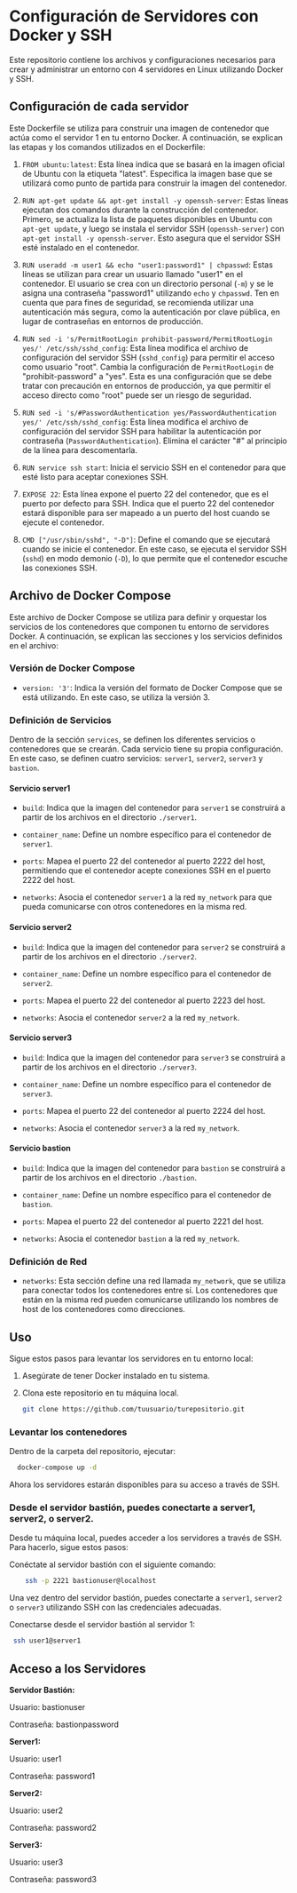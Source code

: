 # Configuración de Servidores con Docker y SSH

Este repositorio contiene los archivos y configuraciones necesarios para crear y administrar un entorno con 4 servidores en Linux utilizando Docker y SSH. 

## Configuración de cada servidor

Este Dockerfile se utiliza para construir una imagen de contenedor que actúa como el servidor 1 en tu entorno Docker. A continuación, se explican las etapas y los comandos utilizados en el Dockerfile:

1. `FROM ubuntu:latest`: Esta línea indica que se basará en la imagen oficial de Ubuntu con la etiqueta "latest". Especifica la imagen base que se utilizará como punto de partida para construir la imagen del contenedor.

2. `RUN apt-get update && apt-get install -y openssh-server`: Estas líneas ejecutan dos comandos durante la construcción del contenedor. Primero, se actualiza la lista de paquetes disponibles en Ubuntu con `apt-get update`, y luego se instala el servidor SSH (`openssh-server`) con `apt-get install -y openssh-server`. Esto asegura que el servidor SSH esté instalado en el contenedor.

3. `RUN useradd -m user1 && echo "user1:password1" | chpasswd`: Estas líneas se utilizan para crear un usuario llamado "user1" en el contenedor. El usuario se crea con un directorio personal (`-m`) y se le asigna una contraseña "password1" utilizando `echo` y `chpasswd`. Ten en cuenta que para fines de seguridad, se recomienda utilizar una autenticación más segura, como la autenticación por clave pública, en lugar de contraseñas en entornos de producción.

4. `RUN sed -i 's/PermitRootLogin prohibit-password/PermitRootLogin yes/' /etc/ssh/sshd_config`: Esta línea modifica el archivo de configuración del servidor SSH (`sshd_config`) para permitir el acceso como usuario "root". Cambia la configuración de `PermitRootLogin` de "prohibit-password" a "yes". Esta es una configuración que se debe tratar con precaución en entornos de producción, ya que permitir el acceso directo como "root" puede ser un riesgo de seguridad.

5. `RUN sed -i 's/#PasswordAuthentication yes/PasswordAuthentication yes/' /etc/ssh/sshd_config`: Esta línea modifica el archivo de configuración del servidor SSH para habilitar la autenticación por contraseña (`PasswordAuthentication`). Elimina el carácter "#" al principio de la línea para descomentarla.

6. `RUN service ssh start`: Inicia el servicio SSH en el contenedor para que esté listo para aceptar conexiones SSH.

7. `EXPOSE 22`: Esta línea expone el puerto 22 del contenedor, que es el puerto por defecto para SSH. Indica que el puerto 22 del contenedor estará disponible para ser mapeado a un puerto del host cuando se ejecute el contenedor.

8. `CMD ["/usr/sbin/sshd", "-D"]`: Define el comando que se ejecutará cuando se inicie el contenedor. En este caso, se ejecuta el servidor SSH (`sshd`) en modo demonio (`-D`), lo que permite que el contenedor escuche las conexiones SSH.


## Archivo de Docker Compose

Este archivo de Docker Compose se utiliza para definir y orquestar los servicios de los contenedores que componen tu entorno de servidores Docker. A continuación, se explican las secciones y los servicios definidos en el archivo:

### Versión de Docker Compose

- `version: '3'`: Indica la versión del formato de Docker Compose que se está utilizando. En este caso, se utiliza la versión 3.

### Definición de Servicios

Dentro de la sección `services`, se definen los diferentes servicios o contenedores que se crearán. Cada servicio tiene su propia configuración. En este caso, se definen cuatro servicios: `server1`, `server2`, `server3` y `bastion`.

#### Servicio server1

- `build`: Indica que la imagen del contenedor para `server1` se construirá a partir de los archivos en el directorio `./server1`.

- `container_name`: Define un nombre específico para el contenedor de `server1`.

- `ports`: Mapea el puerto 22 del contenedor al puerto 2222 del host, permitiendo que el contenedor acepte conexiones SSH en el puerto 2222 del host.

- `networks`: Asocia el contenedor `server1` a la red `my_network` para que pueda comunicarse con otros contenedores en la misma red.

#### Servicio server2

- `build`: Indica que la imagen del contenedor para `server2` se construirá a partir de los archivos en el directorio `./server2`.

- `container_name`: Define un nombre específico para el contenedor de `server2`.

- `ports`: Mapea el puerto 22 del contenedor al puerto 2223 del host.

- `networks`: Asocia el contenedor `server2` a la red `my_network`.

#### Servicio server3

- `build`: Indica que la imagen del contenedor para `server3` se construirá a partir de los archivos en el directorio `./server3`.

- `container_name`: Define un nombre específico para el contenedor de `server3`.

- `ports`: Mapea el puerto 22 del contenedor al puerto 2224 del host.

- `networks`: Asocia el contenedor `server3` a la red `my_network`.

#### Servicio bastion

- `build`: Indica que la imagen del contenedor para `bastion` se construirá a partir de los archivos en el directorio `./bastion`.

- `container_name`: Define un nombre específico para el contenedor de `bastion`.

- `ports`: Mapea el puerto 22 del contenedor al puerto 2221 del host.

- `networks`: Asocia el contenedor `bastion` a la red `my_network`.

### Definición de Red

- `networks`: Esta sección define una red llamada `my_network`, que se utiliza para conectar todos los contenedores entre sí. Los contenedores que están en la misma red pueden comunicarse utilizando los nombres de host de los contenedores como direcciones.


## Uso

Sigue estos pasos para levantar los servidores en tu entorno local:

1. Asegúrate de tener Docker instalado en tu sistema.
2. Clona este repositorio en tu máquina local.

   ```bash
   git clone https://github.com/tuusuario/turepositorio.git

### Levantar los contenedores

Dentro de la carpeta del repositorio, ejecutar:
 
   ```bash
     docker-compose up -d
   ```

Ahora los servidores estarán disponibles para su acceso a través de SSH.


### Desde el servidor bastión, puedes conectarte a server1, server2, o server2.

Desde tu máquina local, puedes acceder a los servidores a través de SSH. Para hacerlo, sigue estos pasos:

Conéctate al servidor bastión con el siguiente comando:

   ```bash
       ssh -p 2221 bastionuser@localhost
   ```
       
Una vez dentro del servidor bastión, puedes conectarte a `server1`, `server2` o `server3` utilizando SSH con las credenciales adecuadas.


Conectarse desde el servidor bastión al servidor 1:

   ```bash
    ssh user1@server1
   ```

## Acceso a los Servidores

**Servidor Bastión:**

Usuario: bastionuser

Contraseña: bastionpassword



**Server1:**

Usuario: user1

Contraseña: password1



**Server2:**

Usuario: user2

Contraseña: password2



**Server3:**

Usuario: user3

Contraseña: password3



